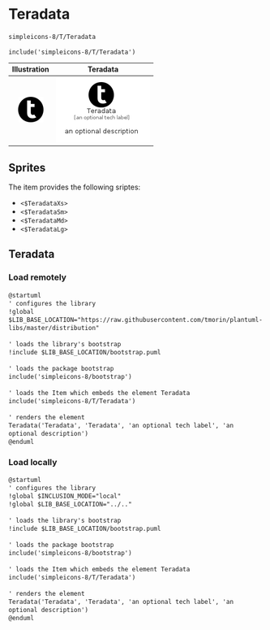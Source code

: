 # Teradata


```text
simpleicons-8/T/Teradata
```

```text
include('simpleicons-8/T/Teradata')
```



| Illustration | Teradata |
| :---: | :---: |
| ![illustration for Illustration](../../simpleicons-8/T/Teradata.png) | ![illustration for Teradata](../../simpleicons-8/T/Teradata.Local.png) |



## Sprites
The item provides the following sriptes:

- `<$TeradataXs>`
- `<$TeradataSm>`
- `<$TeradataMd>`
- `<$TeradataLg>`





## Teradata

### Load remotely
```plantuml
@startuml
' configures the library
!global $LIB_BASE_LOCATION="https://raw.githubusercontent.com/tmorin/plantuml-libs/master/distribution"

' loads the library's bootstrap
!include $LIB_BASE_LOCATION/bootstrap.puml

' loads the package bootstrap
include('simpleicons-8/bootstrap')

' loads the Item which embeds the element Teradata
include('simpleicons-8/T/Teradata')

' renders the element
Teradata('Teradata', 'Teradata', 'an optional tech label', 'an optional description')
@enduml
```

### Load locally
```plantuml
@startuml
' configures the library
!global $INCLUSION_MODE="local"
!global $LIB_BASE_LOCATION="../.."

' loads the library's bootstrap
!include $LIB_BASE_LOCATION/bootstrap.puml

' loads the package bootstrap
include('simpleicons-8/bootstrap')

' loads the Item which embeds the element Teradata
include('simpleicons-8/T/Teradata')

' renders the element
Teradata('Teradata', 'Teradata', 'an optional tech label', 'an optional description')
@enduml
```

